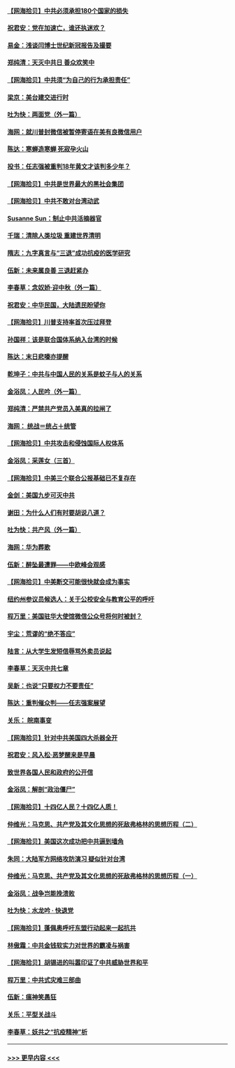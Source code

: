#### [【网海拾贝】中共必须承担180个国家的损失](../pages/nsc993/n12428893.md?t=09252203) 
#### [祝君安：党在加速亡，谁还执迷欢？](../pages/nsc993/n12428652.md?t=09252203) 
#### [易金：浅谈闫博士世纪新冠报告及撮要](../pages/nsc993/n12426822.md?t=09252203) 
#### [郑纯清：天灭中共日 善众欢笑中](../pages/nsc993/n12426784.md?t=09252203) 
#### [【网海拾贝】中共须“为自己的行为承担责任”](../pages/nsc993/n12426067.md?t=09252203) 
#### [梁京：美台建交进行时](../pages/nsc993/n12424066.md?t=09252203) 
#### [吐为快：两面党（外一篇）](../pages/nsc993/n12424043.md?t=09252203) 
#### [海网：就川普封微信被暂停寄语在美有良微信用户](../pages/nsc993/n12424021.md?t=09252203) 
#### [陈达：寒蝉造寒蝉 死寂孕火山](../pages/nsc993/n12423958.md?t=09252203) 
#### [投书：任志强被重判18年黄文才该判多少年？](../pages/nsc993/n12423672.md?t=09252203) 
#### [【网海拾贝】中共是世界最大的黑社会集团](../pages/nsc993/n12423543.md?t=09252203) 
#### [【网海拾贝】中共不敢对台湾动武](../pages/nsc993/n12421418.md?t=09252203) 
#### [Susanne Sun：制止中共活摘器官](../pages/nsc993/n12419654.md?t=09252203) 
#### [千瑞：清除人类垃圾 重建世界清明](../pages/nsc993/n12419414.md?t=09252203) 
#### [隋志：九字真言与“三退”成功抗疫的医学研究](../pages/nsc993/n12419248.md?t=09252203) 
#### [伍新：未来属良善 三退赶紧办](../pages/nsc993/n12418496.md?t=09252203) 
#### [李春草：念奴娇·迎中秋（外一篇）](../pages/nsc993/n12418465.md?t=09252203) 
#### [祝君安：中华民国，大陆遗民盼望你](../pages/nsc993/n12418089.md?t=09252203) 
#### [【网海拾贝】川普支持率首次压过拜登](../pages/nsc993/n12418050.md?t=09252203) 
#### [孙国祥：该是联合国体系纳入台湾的时候](../pages/nsc993/n12417369.md?t=09252203) 
#### [陈达：末日悲嚎亦提醒](../pages/nsc993/n12416736.md?t=09252203) 
#### [乾坤子：中共与中国人民的关系是蚊子与人的关系](../pages/nsc993/n12416632.md?t=09252203) 
#### [金浴凤：人民吟（外一篇）](../pages/nsc993/n12416567.md?t=09252203) 
#### [郑纯清：严禁共产党员入美真的拉闸了](../pages/nsc993/n12416550.md?t=09252203) 
#### [海网： 统战＝统占＋统管](../pages/nsc993/n12416404.md?t=09252203) 
#### [【网海拾贝】中共攻击和侵蚀国际人权体系](../pages/nsc993/n12416250.md?t=09252203) 
#### [金浴凤：采莲女（三首）](../pages/nsc993/n12415517.md?t=09252203) 
#### [【网海拾贝】中美三个联合公报基础已不复存在](../pages/nsc993/n12415054.md?t=09252203) 
#### [金剑：美国九步可灭中共](../pages/nsc993/n12413183.md?t=09252203) 
#### [谢田：为什么人们有时要胡说八道？](../pages/nsc993/n12411861.md?t=09252203) 
#### [吐为快：共产风（外一篇）](../pages/nsc993/n12411761.md?t=09252203) 
#### [海网：华为葬歌](../pages/nsc993/n12410381.md?t=09252203) 
#### [伍新：醉坠最遭罪——中欧峰会观感](../pages/nsc993/n12410364.md?t=09252203) 
#### [【网海拾贝】中美断交可能很快就会成为事实](../pages/nsc993/n12409495.md?t=09252203) 
#### [纽约州参议员候选人：关于公校安全与教育公平的呼吁](../pages/nsc993/n12409228.md?t=09252203) 
#### [程万里：美国驻华大使馆微信公众号将何时被封？](../pages/nsc993/n12407397.md?t=09252203) 
#### [宇尘：荒谬的“绝不答应”](../pages/nsc993/n12407360.md?t=09252203) 
#### [陆言：从大学生发短信辱骂外卖员说起](../pages/nsc993/n12407285.md?t=09252203) 
#### [李春草：天灭中共七章](../pages/nsc993/n12406988.md?t=09252203) 
#### [吴新：也说“只要权力不要责任”](../pages/nsc993/n12406966.md?t=09252203) 
#### [陈达：重判催众判——任志强案展望](../pages/nsc993/n12404540.md?t=09252203) 
#### [关乐： 皖南事变](../pages/nsc993/n12404288.md?t=09252203) 
#### [【网海拾贝】针对中共美国四大杀器全开](../pages/nsc993/n12404172.md?t=09252203) 
#### [祝君安：风入松‧恶梦醒来是早晨](../pages/nsc993/n12401953.md?t=09252203) 
#### [致世界各国人民和政府的公开信](../pages/nsc993/n12401824.md?t=09252203) 
#### [金浴凤：解剖“政治僵尸”](../pages/nsc993/n12401808.md?t=09252203) 
#### [【网海拾贝】十四亿人民？十四亿人质！](../pages/nsc993/n12401708.md?t=09252203) 
#### [仲维光：马克思、共产党及其文化思想的死敌弗格林的思想历程（二）](../pages/nsc993/n12399107.md?t=09252203) 
#### [【网海拾贝】美国这次成功把中共逼到墙角](../pages/nsc993/n12400173.md?t=09252203) 
#### [朱同：大陆军方网络攻防演习 疑似针对台湾](../pages/nsc993/n12399868.md?t=09252203) 
#### [仲维光：马克思、共产党及其文化思想的死敌弗格林的思想历程（一）](../pages/nsc993/n12398341.md?t=09252203) 
#### [金浴凤：战争岂能挽溃败](../pages/nsc993/n12398855.md?t=09252203) 
#### [吐为快：水龙吟 · 快退党](../pages/nsc993/n12398849.md?t=09252203) 
#### [【网海拾贝】蓬佩奥呼吁东盟行动起来一起抗共](../pages/nsc993/n12398291.md?t=09252203) 
#### [林傲霜：中共金钱软实力对世界的霸凌与祸害](../pages/nsc993/n12397515.md?t=09252203) 
#### [【网海拾贝】胡锡进的叫嚣印证了中共威胁世界和平](../pages/nsc993/n12397455.md?t=09252203) 
#### [程万里：中共式灾难三部曲](../pages/nsc993/n12397106.md?t=09252203) 
#### [伍新：瘟神笑愚狂](../pages/nsc993/n12397052.md?t=09252203) 
#### [关乐：平型关战斗](../pages/nsc993/n12395387.md?t=09252203) 
#### [李春草：妖共之“抗疫精神”析](../pages/nsc993/n12395240.md?t=09252203) 

----
#### [ >>> 更早内容 <<< ](../indexes/nsc993-earlier.md)
